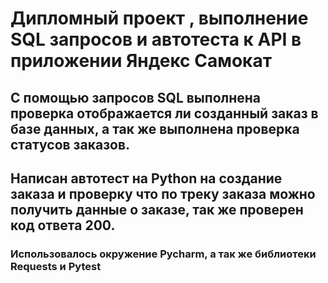 # Дипломный проект , выполнение SQL запросов и автотеста к API в приложении Яндекс Самокат

## С помощью запросов SQL выполнена проверка  отображается ли созданный заказ в базе данных, а так же выполнена проверка статусов заказов.

## Написан автотест на Python на создание заказа и проверку что по треку заказа можно получить данные о заказе, так же проверен код ответа 200.
### Использовалось окружение Pycharm, а так же библиотеки Requests и Pytest
